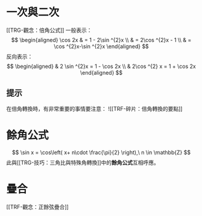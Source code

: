 # 一次與二次
[[TRG-觀念：倍角公式]]
一般表示：
$$
\begin{aligned}
\cos 2x &  = 1 - 2\sin ^{2}x \\
 & = 2\cos ^{2}x - 1 \\
 & = \cos ^{2}x-\sin ^{2}x
\end{aligned}
$$
反向表示：
$$
\begin{aligned}
 & 2 \sin ^{2}x = 1 - \cos 2x \\
 & 2\cos ^{2} x = 1 + \cos 2x
\end{aligned}
$$
## 提示
在倍角轉換時，有非常重要的事情要注意：
![[TRF-碎片：倍角轉換的要點]]
# 餘角公式
$$
\sin x = \cos\left( x+ n\cdot \frac{\pi}{2} \right),\ n \in \mathbb{Z}
$$
此與[[TRG-技巧：三角比與特殊角轉換]]中的**餘角公式**互相呼應。

# 疊合
[[TRF-觀念：正餘弦疊合]]